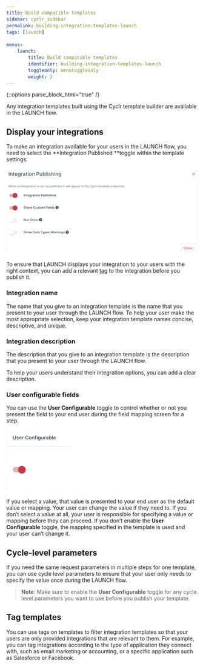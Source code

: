 ```yaml
---
title: Build compatible templates
sidebar: cyclr_sidebar
permalink: building-integration-templates-launch
tags: [launch]

menus:
    launch:
        title: Build compatible templates
        identifier: building-integration-templates-launch
        toggleonly: menutoggleonly
        weight: 2
---
```

{::options parse_block_html="true" /}
<section class="card">
Any integration templates built using the Cyclr template builder are available in the LAUNCH flow.

</section>
<section class="card">

## Display your integrations

To make an integration available for your users in the LAUNCH flow, you need to select the **Integration Published **toggle within the template settings.
  
![Integration Published](./images/integration_published.png)
  
To ensure that LAUNCH displays your integration to your users with the right context, you can add a relevant [tag](#tag-templates) to the integration before you publish it.

### Integration name

The name that you give to an integration template is the name that you present to your user through the LAUNCH flow. To help your user make the most appropriate selection, keep your integration template names concise, descriptive, and unique.

</section>
<section class="card">


### Integration description

The description that you give to an integration template is the description that you present to your user through the LAUNCH flow.

To help your users understand their integration options, you can add a clear description.

### User configurable fields

You can use the **User Configurable** toggle to control whether or not you present the field to your end user during the field mapping screen for a step.

![LAUNCH Step Setup](./images/step_setup.png)

If you select a value, that value is presented to your end user as the default value or mapping. Your user can change the value if they need to. If you don’t select a value at all, your user is responsible for specifying a value or mapping before they can proceed. If you don’t enable the **User Configurable** toggle, the mapping specified in the template is used and your user can’t change it.



</section>
<section class="card">

## Cycle-level parameters

If you need the same request parameters in multiple steps for one template, you can use cycle level parameters to ensure that your user only needs to specify the value once during the LAUNCH flow.

> **Note**: Make sure to enable the **User Configurable** toggle for any cycle level parameters you want to use before you publish your template.

</section>
<section class="card">

## Tag templates

You can use tags on templates to filter integration templates so that your users are only provided integrations that are relevant to them. For example, you can tag integrations according to the type of application they connect with, such as email marketing or accounting, or a specific application such as Salesforce or Facebook.

</section>
